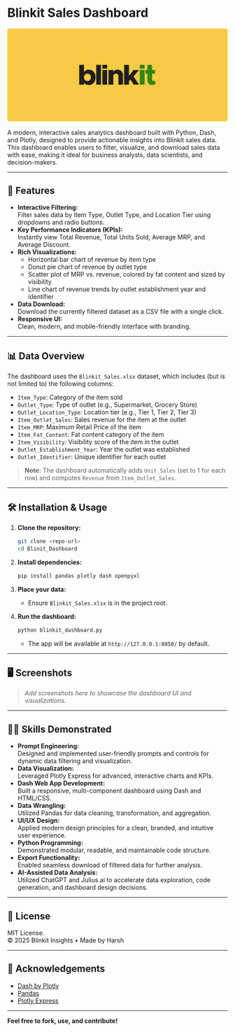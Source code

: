 # Blinkit Sales Dashboard

![Blinkit Logo](assets/blinkit_logo.webp)

A modern, interactive sales analytics dashboard built with Python, Dash, and Plotly, designed to provide actionable insights into Blinkit sales data. This dashboard enables users to filter, visualize, and download sales data with ease, making it ideal for business analysts, data scientists, and decision-makers.

---

## 🚀 Features

- **Interactive Filtering:**  
  Filter sales data by Item Type, Outlet Type, and Location Tier using dropdowns and radio buttons.
- **Key Performance Indicators (KPIs):**  
  Instantly view Total Revenue, Total Units Sold, Average MRP, and Average Discount.
- **Rich Visualizations:**  
  - Horizontal bar chart of revenue by item type  
  - Donut pie chart of revenue by outlet type  
  - Scatter plot of MRP vs. revenue, colored by fat content and sized by visibility  
  - Line chart of revenue trends by outlet establishment year and identifier
- **Data Download:**  
  Download the currently filtered dataset as a CSV file with a single click.
- **Responsive UI:**  
  Clean, modern, and mobile-friendly interface with branding.

---

## 📊 Data Overview

The dashboard uses the `Blinkit_Sales.xlsx` dataset, which includes (but is not limited to) the following columns:

- `Item_Type`: Category of the item sold
- `Outlet_Type`: Type of outlet (e.g., Supermarket, Grocery Store)
- `Outlet_Location_Type`: Location tier (e.g., Tier 1, Tier 2, Tier 3)
- `Item_Outlet_Sales`: Sales revenue for the item at the outlet
- `Item_MRP`: Maximum Retail Price of the item
- `Item_Fat_Content`: Fat content category of the item
- `Item_Visibility`: Visibility score of the item in the outlet
- `Outlet_Establishment_Year`: Year the outlet was established
- `Outlet_Identifier`: Unique identifier for each outlet

> **Note:** The dashboard automatically adds `Unit_Sales` (set to 1 for each row) and computes `Revenue` from `Item_Outlet_Sales`.

---

## 🛠️ Installation & Usage

1. **Clone the repository:**
   ```bash
   git clone <repo-url>
   cd Blinit_Dashboard
   ```

2. **Install dependencies:**
   ```bash
   pip install pandas plotly dash openpyxl
   ```

3. **Place your data:**
   - Ensure `Blinkit_Sales.xlsx` is in the project root.

4. **Run the dashboard:**
   ```bash
   python blinkit_dashboard.py
   ```
   - The app will be available at `http://127.0.0.1:8050/` by default.

---

## 🖥️ Screenshots

> _Add screenshots here to showcase the dashboard UI and visualizations._

---

## 🧑‍💻 Skills Demonstrated

- **Prompt Engineering:**  
  Designed and implemented user-friendly prompts and controls for dynamic data filtering and visualization.
- **Data Visualization:**  
  Leveraged Plotly Express for advanced, interactive charts and KPIs.
- **Dash Web App Development:**  
  Built a responsive, multi-component dashboard using Dash and HTML/CSS.
- **Data Wrangling:**  
  Utilized Pandas for data cleaning, transformation, and aggregation.
- **UI/UX Design:**  
  Applied modern design principles for a clean, branded, and intuitive user experience.
- **Python Programming:**  
  Demonstrated modular, readable, and maintainable code structure.
- **Export Functionality:**  
  Enabled seamless download of filtered data for further analysis.
- **AI-Assisted Data Analysis:**  
  Utilized ChatGPT and Julius.ai to accelerate data exploration, code generation, and dashboard design decisions.

---

## 📄 License

MIT License.  
© 2025 Blinkit Insights • Made by Harsh 

---

## 🙏 Acknowledgements

- [Dash by Plotly](https://dash.plotly.com/)
- [Pandas](https://pandas.pydata.org/)
- [Plotly Express](https://plotly.com/python/plotly-express/)

---

**Feel free to fork, use, and contribute!** 